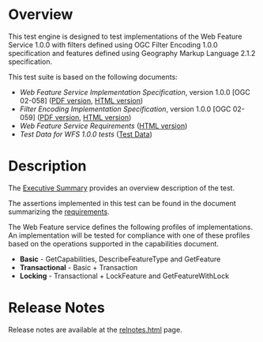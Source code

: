 # Overview

This test engine is designed to test implementations of the Web Feature
Service 1.0.0 with filters defined using OGC Filter Encoding 1.0.0
specification and features defined using Geography Markup Language 2.1.2
specification.

This test suite is based on the following documents:

  * _Web Feature Service Implementation Specification_, version 1.0.0 [OGC 02-058] ([PDF version](http://portal.opengeospatial.org/files/index.php?artifact_id=7176), [HTML version](OGCTestData/wfs/1.0.0/specs/wfs/1.0.0/02-058.html))
  * _Filter Encoding Implementation Specification_, version 1.0.0 [OGC 02-059] ([PDF version](http://portal.opengeospatial.org/files/?artifact_id=1171), [HTML version](OGCTestData/wfs/1.0.0/specs/filter/1.0.0/02-059.html))
  * _Web Feature Service Requirements_ ([HTML version](testreq.html))
  * _Test Data for WFS 1.0.0 tests_ ([Test Data](http://cite.opengeospatial.org/teamengine/about/wfs/1.0.0/web/data/data-wfs-1.0.0.zip))

# Description

The [Executive Summary](execsummary.html) provides an overview description of
the test.

The assertions implemented in this test can be found in the document
summarizing the [requirements](testreq.html).

The Web Feature service defines the following profiles of implementations. An
implementation will be tested for compliance with one of these profiles based
on the operations supported in the capabilities document.

  * **Basic** \- GetCapabilities, DescribeFeatureType and GetFeature
  * **Transactional** \- Basic + Transaction
  * **Locking** \- Transactional + LockFeature and GetFeatureWithLock

# Release Notes

Release notes are available at the [relnotes.html](relnotes.html) page.
